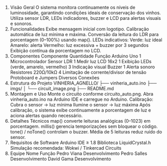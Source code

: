 
1. Visão Geral
O sistema monitora continuamente os níveis de luminosidade, garantindo condições ideais de conservação dos vinhos. Utiliza sensor LDR, LEDs indicadores, buzzer e LCD para alertas visuais e sonoros.
2. Funcionalidades
Exibe mensagem inicial com logotipo.
Calibração automática de luz mínima e máxima.
Conversão da leitura do LDR para porcentagem (0–100%) usando map().
LEDs indicativos:
Verde: luz ideal
Amarelo: alerta
Vermelho: luz excessiva + buzzer por 3 segundos
Exibição contínua da porcentagem no LCD.
3. Componentes
Componente	Quantidade	Função
Arduino Uno	1	Microcontrolador
Sensor LDR	1	Medir luz
LCD 16x2	1	Exibição
LEDs (verde, amarelo, vermelho)	3	Indicação visual
Buzzer	1	Alerta sonoro
Resistores 220Ω/10kΩ	4	Limitação de corrente/divisor de tensão
Protoboard e Jumpers	Diversos	Conexões
4. Estrutura do Projeto
VINHERIA_AGNELLO/
├── vinheria_auto.ino
├── imgs/
│   └── circuit_image.png
├── README.md
5. Montagem e Uso
Monte o circuito conforme circuito_auto.png.
Abra vinheria_auto.ino na Arduino IDE e carregue no Arduino.
Calibração:
Cubra o sensor → luz mínima
Ilumine o sensor → luz máxima
Após calibração, o sistema exibe continuamente a porcentagem de luz e aciona alertas quando necessário.
6. Detalhes Técnicos
map() converte leituras analógicas (0–1023) em porcentagem.
millis() gerencia temporizações sem bloquear o código.
tone() / noTone() controlam o buzzer.
Média de 5 leituras reduz ruído do sensor.
7. Requisitos de Software
Arduino IDE ≥ 1.8
Biblioteca LiquidCrystal.h
Simulação recomendada: Wokwi / Tinkercad Circuits
8. Equipe
Nome	Função
Pedro Viana	Desenvolvimento
Pedro Salles	Desenvolvimento
David Gama	Desenvolvimento